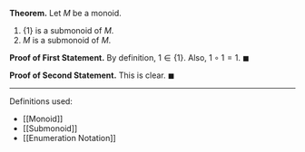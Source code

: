**Theorem.** Let $M$ be a monoid.
1. $\{1\}$ is a submonoid of $M$.
2. $M$ is a submonoid of $M$.

**Proof of First Statement.** By definition, $1\in\{1\}$. Also, $1\circ 1=1$. $\blacksquare$

**Proof of Second Statement.** This is clear. $\blacksquare$
***
Definitions used:
- [[Monoid]]
- [[Submonoid]]
- [[Enumeration Notation]]